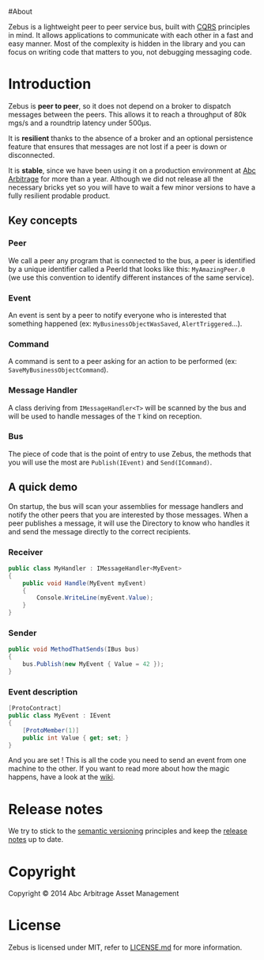 #About

Zebus is a lightweight peer to peer service bus, built with [CQRS](http://martinfowler.com/bliki/CQRS.html) principles in mind. It allows applications to communicate with each other in a fast and easy manner. Most of the complexity is hidden in the library and you can focus on writing code that matters to you, not debugging messaging code.

# Introduction

Zebus is **peer to peer**, so it does not depend on a broker to dispatch messages between the peers. This allows it to reach a throughput of 80k mgs/s and a roundtrip latency under 500µs.

It is **resilient** thanks to the absence of a broker and an optional persistence feature that ensures that messages are not lost if a peer is down or disconnected.

It is **stable**, since we have been using it on a production environment at [Abc Arbitrage](http://www.abc-arbitrage.com/) for more than a year. Although we did not release all the necessary bricks yet so you will have to wait a few minor versions to have a fully resilient prodable product.

## Key concepts

### Peer

We call a peer any program that is connected to the bus, a peer is identified by a unique identifier called a PeerId that looks like this: `MyAmazingPeer.0` (we use this convention to identify different instances of the same service).

### Event

An event is sent by a peer to notify everyone who is interested that something happened (ex: `MyBusinessObjectWasSaved`, `AlertTriggered`...).

### Command

A command is sent to a peer asking for an action to be performed (ex: `SaveMyBusinessObjectCommand`).

### Message Handler

A class deriving from `IMessageHandler<T>` will be scanned by the bus and will be used to handle messages of the `T` kind on reception.

### Bus

The piece of code that is the point of entry to use Zebus, the methods that you will use the most are `Publish(IEvent)` and `Send(ICommand)`.

## A quick demo

On startup, the bus will scan your assemblies for message handlers and notify the other peers that you are interested by those messages. When a peer publishes a message, it will use the Directory to know who handles it and send the message directly to the correct recipients.

### Receiver
```csharp
public class MyHandler : IMessageHandler<MyEvent>
{
    public void Handle(MyEvent myEvent)
    {
        Console.WriteLine(myEvent.Value);
    }
}
```

### Sender
```csharp
public void MethodThatSends(IBus bus)
{
    bus.Publish(new MyEvent { Value = 42 });
}
```
### Event description
```csharp
[ProtoContract]
public class MyEvent : IEvent
{
    [ProtoMember(1)]
    public int Value { get; set; }
}
```
And you are set ! This is all the code you need to send an event from one machine to the other. If you want to read more about how the magic happens, have a look at the [wiki](https://github.com/Abc-Arbitrage/Zebus/wiki).

# Release notes
We try to stick to the [semantic versioning](http://semver.org/) principles and keep the [release notes](https://github.com/Abc-Arbitrage/Zebus/blob/master/RELEASE_NOTES.md) up to date.

# Copyright

Copyright © 2014 Abc Arbitrage Asset Management

# License

Zebus is licensed under MIT, refer to [LICENSE.md](https://github.com/Abc-Arbitrage/Zebus/blob/master/LICENSE.md) for more information.
